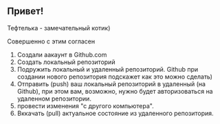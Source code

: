 ## Привет!

Тефтелька - замечательный котик)

Совершенно с этим согласен

1. Создали аакаунт в Github.com
2. Создать локальный репозиторий
3. Подружить локальный и удаленный репозиторий. Github при создании нового репозитория подскажет как это можно сделать)
4. Отправить (push) ваш локальный репозиторий в удаленный (на Github), при этом вам, возможно, нужно будет авторизоваться на удаленном репозитории.
5. провести изменения "с другого компьютера".
6. Вккачать (pull) актуальное состояние из удаленного репозитория.